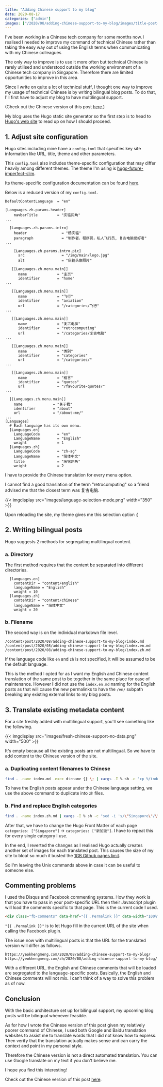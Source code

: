 ```yaml
---
title: "Adding Chinese support to my blog"
date: 2020-08-17
categories: ["admin"]
images: ["/2020/08/adding-chinese-support-to-my-blog/images/title-post-capture.png"]
---
```


I've been working in a Chinese tech company for some months now. I realised I needed to improve my command of technical Chinese rather than taking the easy way out of using the English terms when communicating with my Chinese colleagues.

The only way to improve is to use it more often but technical Chinese is rarely utilised and understood outside the working environment of a Chinese tech company in Singapore. Therefore there are limited opportunities to improve in this area.

Since I write on quite a lot of technical stuff, I thought one way to improve my usage of technical Chinese is by writing bilingual blog posts. To do that, I'll first have to adjust my blog to have multilingual support.

(Check out the Chinese version of this post [here](/zh/2020/08/添加中文支持/).)

<!--more-->

My blog uses the Hugo static site generator so the first step is to head to [Hugo's web site](https://gohugo.io/content-management/multilingual/) to read up on how I should proceed.

## 1. Adjust site configuration

Hugo sites including mine have a `config.toml` that specifies key site information like URL, title, theme and other parameters.

This `config.toml` also includes theme-specific configuration that may differ heavily among different themes. The theme I'm using is [hugo-future-imperfect-slim](https://themes.gohugo.io/hugo-future-imperfect-slim/).

Its theme-specific configuration documentation can be found [here](https://github.com/pacollins/hugo-future-imperfect-slim/wiki/config.toml).

Below is a reduced version of my `config.toml`.

```
DefaultContentLanguage  = "en"

[Languages.zh.params.header]
    navbarTitle         = "庆铭网角"
...
    
  [Languages.zh.params.intro]
    header                = "杨庆铭"
    paragraph             = "制作者，程序员，私人飞行员, 复古电脑爱好者"
...

    [Languages.zh.params.intro.pic]
      src                 = "/img/main/logo.jpg"
      alt                 = "庆铭头像照片"

   [[Languages.zh.menu.main]]
      name              = "主页"
      identifier        = "home"
...

   [[Languages.zh.menu.main]]
      name              = "飞行"
      identifier        = "aviation"
      url               = "/categories/飞行"
...

   [[Languages.zh.menu.main]]
      name              = "复古电脑"
      identifier        = "retrocomputing"
      url               = "/categories/复古电脑"
...

   [[Languages.zh.menu.main]]
      name              = "类别"
      identifier        = "categories"
      url               = "/categories/"
...

   [[Languages.zh.menu.main]]
      name              = "格言"
      identifier        = "quotes"
      url               = "/favourite-quotes/"
...

  [[Languages.zh.menu.main]]
    name              = "关于我"
    identifier        = "about"
    url               = "/about-me/"
...
[Languages]
  # Each language has its own menu.
  [Languages.en]
    LanguageCode        = "en"
    LanguageName        = "English"
    weight              = 1
  [Languages.zh]
    LanguageCode        = "zh-sg"
    LanguageName        = "简体中文"
    title               = "庆铭网角"
    weight              = 2
```

I have to provide the Chinese translation for every menu option.

I cannot find a good translation of the term "retrocomputing" so a friend advised me that the closest term was 复古电脑.

{{< imgdisplay src="images/language-selection-mode.png" width="350" >}}

Upon reloading the site, my theme gives me this selection option :)

## 2. Writing bilingual posts

Hugo suggests 2 methods for segregating multilingual content.

### a. Directory

The first method requires that the content be separated into different directories.

```
  [languages.en]
    contentDir = "content/english"
    languageName = "English"
    weight = 10
  [languages.zh]
    contentDir = "content/chinese"
    languageName = "简体中文"
    weight = 20
```

### b. Filename

The second way is on the individual markdown file level.

```
/content/post/2020/08/adding-chinese-support-to-my-blog/index.md
/content/post/2020/08/adding-chinese-support-to-my-blog/index.en.md
/content/post/2020/08/adding-chinese-support-to-my-blog/index.zh.md
```

If the language code like `en` and `zh` is not specified, it will be assumed to be the default language.

This is the method I opted for as I want my English and Chinese content translation of the same post to be together in the same place for ease of maintenance. However I did not use the `index.en.md` naming for the English posts as that will cause the new permalinks to have the `/en/` subpath breaking any existing external links to my blog posts.

## 3. Translate existing metadata content

For a site freshly added with multilingual support, you'll see something like the following.

{{< imgdisplay src="images/fresh-chinese-support-no-data.png" width="500" >}}

It's empty because all the existing posts are not multilingual. So we have to add content to the Chinese version of the site.

### a. Duplicating content filenames to Chinese

```bash
find . -name index.md -exec dirname {} \; | xargs -I % sh -c 'cp %/index.md %/index.zh.md;'
```
To have the English posts appear under the Chinese language setting, we use the above command to duplicate into `zh` files.

### b. Find and replace English categories
```bash
find . -name index.zh.md | xargs -I % sh -c "sed -i 's/\"Singapore\"/\"新加玻\"/g' %"
```
After that, we have to change the Hugo Front Matter of each page `categories: ["Singapore"]` -> `categories: ["新加玻"]`. I have to repeat this for every single category I use.

In the end, I reverted the changes as I realised Hugo actually creates another set of images for each translated post. This causes the size of my site to bloat so much it busted the [1GB Github pages limit](https://docs.github.com/en/github/managing-large-files/what-is-my-disk-quota#file-and-repository-size-limitations).

So I'm leaving the Unix commands above in case it can be useful to someone else.

## Commenting problems

I used the Disqus and Facebook commenting systems. How they work is that you have to pass in your post-specific URL then their Javascript plugin will load the comments specific to that page. This is the current code I used. 

```html
<div class="fb-comments" data-href="{{ .Permalink }}" data-width="100%" data-numposts="5"></div>
```

`"{{ .Permalink }}"` is to let Hugo fill in the current URL of the site when calling the Facebook plugin.

The issue now with multilingual posts is that the URL for the translated version will differ as follows.

```
https://yeokhengmeng.com/2020/08/adding-chinese-support-to-my-blog/
https://yeokhengmeng.com/zh/2020/08/adding-chinese-support-to-my-blog/
```

With a different URL, the English and Chinese comments that will be loaded are segregated to the language-specific posts. Basically, the English and Chinese comments will not mix. I can't think of a way to solve this problem as of now.

## Conclusion

With the basic architecture set up for bilingual support, my upcoming blog posts will be bilingual whenever feasible.

As for how I wrote the Chinese version of this post given my relatively poorer command of Chinese, I used both Google and Baidu translation websites to assist me to translate words that I did not know how to express. Then verify that the translation actually makes sense and can carry the context and point in my personal style.

Therefore the Chinese version is not a direct automated translation. You can use Google translate on my text if you don't believe me.

I hope you find this interesting!

Check out the Chinese version of this post [here](/zh/2020/08/添加中文支持/).